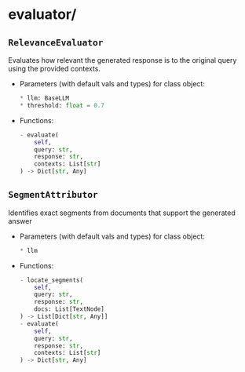 # evaluator/

## `RelevanceEvaluator` 

Evaluates how relevant the generated response is to the original query using the provided contexts.

- Parameters (with default vals and types) for class object:
    ```py
    * llm: BaseLLM
    * threshold: float = 0.7

- Functions:
    ```py
    - evaluate(
        self,
        query: str,
        response: str,
        contexts: List[str]
    ) -> Dict[str, Any]

## `SegmentAttributor` 

Identifies exact segments from documents that support the generated answer

- Parameters (with default vals and types) for class object:
    ```py
    * llm

- Functions:
    ```py
    - locate_segments(
        self,
        query: str,
        response: str,
        docs: List[TextNode]
    ) -> List[Dict[str, Any]]
    - evaluate(
        self,
        query: str,
        response: str,
        contexts: List[str]
    ) -> Dict[str, Any]
